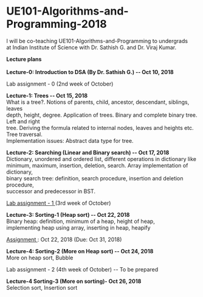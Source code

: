 # UE101-Algorithms-and-Programming-2018
I will be co-teaching UE101-Algorithms-and-Programming to undergrads<br>
at Indian Institute of Science with Dr. Sathish G. and Dr. Viraj Kumar.

<b>Lecture plans </b><br><br>
<b>Lecture-0: Introduction to DSA (By Dr. Sathish G.) -- Oct 10, 2018</b> <br>

Lab assignment - 0 (2nd week of October)

<b>Lecture-1: Trees -- Oct 15, 2018</b><br>
What is a tree?. Notions of parents, child, ancestor, descendant, siblings, leaves <br>
depth, height, degree. Application of trees. Binary and complete binary tree. Left and right <br>
tree. Deriving the formula related to internal nodes, leaves and heights etc. Tree traversal. <br>
Implementation issues: Abstract data type for tree.

<b>Lecture-2: Searching (Linear and Binary search) -- Oct 17, 2018</b> <br>
Dictionary, unordered and ordered list, different operations in dictionary like<br>
minimum, maximum, insertion, deletion, search. Array implementation of dictionary,<br>
binary search tree: definition, search procedure, insertion and deletion procedure,<br>
successor and predecessor in BST. <br>

<a href="https://drive.google.com/file/d/1gZ1SvqFvpj9JKHlTzJu8CX10puLgaVuR/view?usp=sharing"> Lab assignment - 1 </a> (3rd week of October)

<b>Lecture-3: Sorting-1 (Heap sort) -- Oct 22, 2018</b><br>
Binary heap: definition, minimum of a heap, height of heap,<br>
implementing heap using array, inserting in heap, heapify
<br>

<a href="https://drive.google.com/file/d/1gZ1SvqFvpj9JKHlTzJu8CX10puLgaVuR/view?usp=sharing"> Assignment </a>: Oct 22, 2018  (Due: Oct 31, 2018)<br>

<b>Lecture-4: Sorting-2 (More on Heap sort) -- Oct 24,  2018</b><br>
More on heap sort, Bubble <br>

Lab assignment - 2 (4th week of October) -- To be prepared<br>

<b>Lecture-4 Sorting-3 (More on sorting)- Oct 26,  2018</b><br>
Selection sort, Insertion sort


